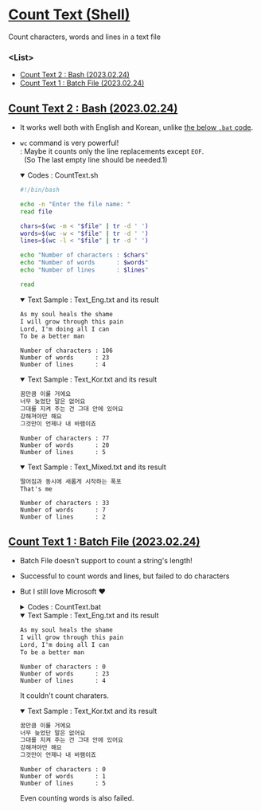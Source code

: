 # [Count Text (Shell)](../../README.md#shell)

Count characters, words and lines in a text file


### \<List>

- [Count Text 2 : Bash (2023.02.24)](#count-text-2--bash-20230224)
- [Count Text 1 : Batch File (2023.02.24)](#count-text-1--batch-file-20230224)


## [Count Text 2 : Bash (2023.02.24)](#list)

- It works well both with English and Korean, unlike [the below `.bat` code](#count-text-1--batch-file-20230224).
- `wc` command is very powerful!  
  : Maybe it counts only the line replacements except `EOF`.  
  &nbsp;&nbsp;(So The last empty line should be needed.1)

  <details open="">
    <summary>Codes : CountText.sh</summary>

  ```bash
  #!/bin/bash

  echo -n "Enter the file name: "
  read file

  chars=$(wc -m < "$file" | tr -d ' ')
  words=$(wc -w < "$file" | tr -d ' ')
  lines=$(wc -l < "$file" | tr -d ' ')

  echo "Number of characters : $chars"
  echo "Number of words      : $words"
  echo "Number of lines      : $lines"

  read
  ```
  </details>

  <details open="">
    <summary>Text Sample : Text_Eng.txt and its result</summary>

  ```txt
  As my soul heals the shame
  I will grow through this pain
  Lord, I'm doing all I can
  To be a better man

  ```
  ```
  Number of characters : 106
  Number of words      : 23
  Number of lines      : 4
  ```
  </details>

  <details open="">
    <summary>Text Sample : Text_Kor.txt and its result</summary>

  ```txt
  꿈만큼 이룰 거에요
  너무 늦었단 말은 없어요
  그대를 지켜 주는 건 그대 안에 있어요
  강해져야만 해요
  그것만이 언제나 내 바램이죠

  ```
  ```
  Number of characters : 77
  Number of words      : 20
  Number of lines      : 5
  ```
  </details>

  <details open="">
    <summary>Text Sample : Text_Mixed.txt and its result</summary>

  ```txt
  떨어짐과 동시에 새롭게 시작하는 폭포
  That's me

  ```
  ```
  Number of characters : 33
  Number of words      : 7
  Number of lines      : 2
  ```
  </details>


## [Count Text 1 : Batch File (2023.02.24)](#list)

- Batch File doesn't support to count a string's length!
- Successful to count words and lines, but failed to do characters
- But I still love Microsoft :heart:

  <details>
    <summary>Codes : CountText.bat</summary>

  ```bat
  @echo off
  setlocal EnableDelayedExpansion

  @REM Input
  set /p file="Enter the file name : "

  @REM Set Variables
  set chars=0
  set words=0
  set lines=0

  @REM Loop for the each line
  for /f "tokens=*" %%l in ('type %file%') do (

      @REM test : ok
      echo %%l

      @REM Count chars : failed
      @REM set /a chars+=1

      @REM Count words
      @REM "delims={space}{tab}" is default
      for %%w in (%%l) do (

          @REM test : ok
          @REM echo %%w

          set /a words+=1
      )

      @REM Count lines
      set /a lines+=1

      @REM test
      echo !chars! !words! !lines!
  )

  @REM Output
  echo Number of characters : %chars%
  echo Number of words      : %words%
  echo Number of lines      : %lines%
  ```
  </details>

  <details open="">
    <summary>Text Sample : Text_Eng.txt and its result</summary>

  ```txt
  As my soul heals the shame
  I will grow through this pain
  Lord, I'm doing all I can
  To be a better man

  ```
  ```
  Number of characters : 0
  Number of words      : 23
  Number of lines      : 4
  ```
  It couldn't count charaters.
  </details>

  <details open="">
    <summary>Text Sample : Text_Kor.txt and its result</summary>

  ```txt
  꿈만큼 이룰 거에요
  너무 늦었단 말은 없어요
  그대를 지켜 주는 건 그대 안에 있어요
  강해져야만 해요
  그것만이 언제나 내 바램이죠

  ```
  ```
  Number of characters : 0
  Number of words      : 1
  Number of lines      : 5
  ```
  Even counting words is also failed.
  </details>
